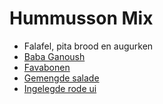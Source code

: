 # Hummusson Mix

- Falafel, pita brood en augurken
- [Baba Ganoush](./02_baba-ganoush.md)
- [Favabonen](./02_fava-beans.md)
- [Gemengde salade](./03_mixed-salad.md)
- [Ingelegde rode ui](./04_pickled-red-onions.md)
